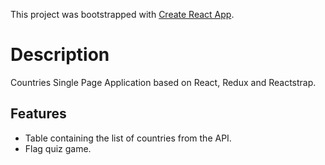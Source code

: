 This project was bootstrapped with [Create React App](https://github.com/facebookincubator/create-react-app).

# Description
Countries Single Page Application based on React, Redux and Reactstrap.

## Features

* Table containing the list of countries from the API.
* Flag quiz game.
